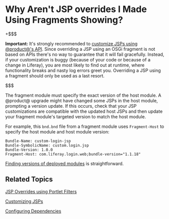 # Why Aren't JSP overrides I Made Using Fragments Showing? [](id=why-arent-jsp-overrides-i-made-using-fragments-showing)

+$$$

**Important:** It's strongly recommended to
[customize JSPs using @product@'s API](/develop/tutorials/-/knowledge_base/7-1/customizing-jsps).
Since overriding a JSP using an OSGi fragment is not based on APIs there's no
way to guarantee that it will fail gracefully. Instead, if your customization is
buggy (because of your code or because of a change in Liferay), you are most
likely to find out at runtime, where functionality breaks and nasty log errors
greet you. Overriding a JSP using a fragment should only be used as a last
resort. 

$$$

The fragment module must specify the exact version of the host module. A 
@product@ upgrade might have changed some JSPs in the host module, prompting a 
version update. If this occurs, check that your JSP customizations are 
compatible with the updated host JSPs and then update your fragment module's 
targeted version to match the host module. 

For example, this `bnd.bnd` file from a fragment module uses `Fragment-Host` to 
specify the host module and host module version: 

    Bundle-Name: custom-login-jsp
    Bundle-SymbolicName: custom.login.jsp
    Bundle-Version: 1.0.0
    Fragment-Host: com.liferay.login.web;bundle-version="1.1.18"

[Finding versions of deployed modules](/develop/tutorials/-/knowledge_base/7-1/configuring-dependencies#finding-liferay-portal-app-and-independent-artifacts)
is straightforward.  

## Related Topics [](id=related-topics)

[JSP Overrides using Portlet Filters](/develop/tutorials/-/knowledge_base/7-1/jsp-overrides-using-portlet-filters)

[Customizing JSPs](/develop/tutorials/-/knowledge_base/7-1/customizing-jsps)

[Configuring Dependencies](/develop/tutorials/-/knowledge_base/7-1/configuring-dependencies)
